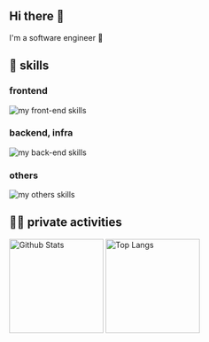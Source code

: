 ## Hi there 👋
I'm a software engineer 🦀

## 🌱 skills
### frontend
<img alt="my front-end skills" src="https://skillicons.dev/icons?theme=dark&perline=9&i=html,css,js,ts,react,next,vue,nuxt" />

### backend, infra
<img alt="my back-end skills" src="https://skillicons.dev/icons?theme=dark&perline=9&i=rust,actix,golang,ts,bun,deno,nestjs,python,fastapi,django,graphql,mongodb,postgresql,mysql,docker,aws,terraform" />

### others
<img alt="my others skills" src="https://skillicons.dev/icons?theme=dark&perline=7&i=c,cpp" />

## 🏃‍♀️ private activities
<div align="left"> 
  <img alt="Github Stats" height="170px" src="https://github-readme-stats.vercel.app/api?username=riii111&theme=vision-friendly-dark&layout=compact&show_icons=true" />
  <img alt="Top Langs" height="170px" src="https://github-readme-stats.vercel.app/api/top-langs/?username=riii111&theme=vision-friendly-dark&layout=compact&show_icons=true" />
</div>
